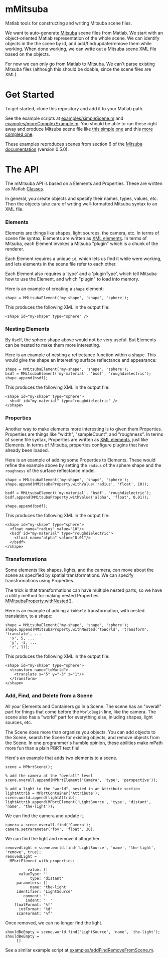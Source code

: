 # mMitsuba
Matlab tools for constructing and writing Mitsuba scene files.

We want to auto-generate [Mitsuba](https://www.mitsuba-renderer.org/) scene files from Matlab.  We start with an object-oriented Matlab representation of the whole scene.  We can identify objects in the the scene by id, and add/find/update/remove them while working.  When done working, we can write out a Mitsuba scene XML file based on the objects.

For now we can only go from Matlab to Mitsuba.  We can't parse existing Mitsuba files (although this should be doable, since the scene files are XML).

# Get Started
To get started, clone this repository and add it to your Matlab path.

See the example scripts at [examples/simpleScene.m](https://github.com/RenderToolbox3/mMitsuba/blob/master/examples/simpleScene.m) and [examples/moreComplexExample.m](https://github.com/RenderToolbox3/mMitsuba/blob/master/examples/moreComplexExample.m).  You should be able to run these right away and produce Mitsuba scene file like [this simple one](https://github.com/RenderToolbox3/mMitsuba/blob/master/examples/simpleScene.xml) and this [more compled one](https://github.com/RenderToolbox3/mMitsuba/blob/master/examples/moreComplexExample.xml).

These examples reproduces scenes from section 6 of the [Mitsuba documentation](https://www.mitsuba-renderer.org/docs.html) (version 0.5.0). 

# The API
The mMitsuba API is based on a Elements and Properties.  These are written as Matlab [Classes](http://www.mathworks.com/help/matlab/object-oriented-programming.html).

In general, you create objects and specify their names, types, values, etc.  Then the objects take care of writing well-formatted Mitsuba syntax to an XML file.

### Elements
Elements are things like shapes, light sources, the camera, etc.  In terms of scene file syntax, Elements are written as [XML elements](http://www.w3schools.com/xml/xml_elements.asp).  In terms of Mitsuba, each Element invokes a Mitsuba "plugin" which is a chunk of the renderer.

Each Element requires a unique `id`, which lets us find it while were working, and lets elements in the scene file refer to each other.

Each Element also requires a 'type' and a 'pluginType', which tell Mitsuba how to use the Element, and which "plugin" to load into memory. 

Here is an example of creating a `shape` element:
```
shape = MMitsubaElement('my-shape', 'shape', 'sphere');
```

This produces the following XML in the output file:
```
<shape id="my-shape" type="sphere" />
```

### Nesting Elements
By itself, the sphere shape above would not be very useful.  But Elements can be nested to make them more interesting.

Here is an example of nesting a reflectance function within a shape.  This would give the shape an interesting surface reflectance and appearance:
```
shape = MMitsubaElement('my-shape', 'shape', 'sphere');
bsdf = MMitsubaElement('my-material', 'bsdf', 'roughdielectric');
shape.append(bsdf);
```

This produces the following XML in the output file:
```
<shape id="my-shape" type="sphere">
  <bsdf id="my-material" type="roughdielectric" />
</shape>
```

### Properties
Another way to make elements more interesting is to given them Properties.  Properties are things like "width", "sampleCount", and "roughness".  In terms of scene file syntax, Properties are written as [XML elements](http://www.w3schools.com/xml/xml_elements.asp), just like Elements.  In terms of Mitsuba, properties configure plugins that have already been loaded.

Here is an example of adding some Properties to Elements.  These would refine the example above by setting the `radius` of the sphere shape and the `roughness` of the surface reflectance model. 
```
shape = MMitsubaElement('my-shape', 'shape', 'sphere');
shape.append(MMitsubaProperty.withValue('radius', 'float', 10));

bsdf = MMitsubaElement('my-material', 'bsdf', 'roughdielectric');
bsdf.append(MMitsubaProperty.withValue('alpha', 'float', 0.01));

shape.append(bsdf);
```

This produces the following XML in the output file:
```
<shape id="my-shape" type="sphere">
  <float name="radius" value="10"/>
  <bsdf id="my-material" type="roughdielectric">
    <float name="alpha" value="0.01"/>
  </bsdf>
</shape>
```

### Transformations
Some elements like shapes, lights, and the camera, can move about the scene as specified by spatial transformations.  We can specify transformations using Properties.

The trick is that transformations can have multiple nested parts, so we have a utility method for making nested Properties: [MMitsubaProperty.withNested()](https://github.com/RenderToolbox3/mMitsuba/blob/master/api/MMitsubaProperty.m#L96).

Here is an example of adding a `toWorld` transformation, with nested translation, to a shape:
```
shape = MMitsubaElement('my-shape', 'shape', 'sphere');
shape.append(MMitsubaProperty.withNested('toWorld', 'transform', 'translate', ...
  'x', 5, ...
  'y', -3, ...
  'z', 1));
```

This produces the following XML in the output file:
```
<shape id="my-shape" type="sphere">
  <transform name="toWorld">
    <translate x="5" y="-3" z="1"/>
  </transform>
</shape>
```

### Add, Find, and Delete from a Scene
All your Elements and Containers go in a Scene.  The scene has an "overall" part for things that come before the `WorldBegin` line, like the camera.  The scene also has a "world" part for everything else, inluding shapes, light sources, etc.

The Scene does more than organize you objects.  You can add objects to the Scene, search the Scene for existing objects, and remove objects from the Scene.  In one programmer's humble opinion, these abilities make mPath more fun than a plain PBRT text file!

Here's an example that adds two elements to a scene.
```
scene = MPbrtScene();

% add the camera at the "overall" level
scene.overall.append(MPbrtElement('Camera', 'type', 'perspective'));

% add a light to the "world", nested in an Attribute section
lightAttrib = MPbrtContainer('Attribute');
scene.world.append(lightAttrib);
lightAttrib.append(MPbrtElement('LightSource', 'type', 'distant', 'name', 'the-light'));
```

We can find the camera and update it.
```
camera = scene.overall.find('Camera');
camera.setParameter('fov', 'float', 30);
```

We can find the light and remove it altogether.
```
removedlight = scene.world.find('LightSource', 'name', 'the-light', 'remove', true);
removedLight = 
  MPbrtElement with properties:

          value: []
      valueType: ''
           type: 'distant'
     parameters: []
           name: 'the-light'
     identifier: 'LightSource'
        comment: ''
         indent: '  '
    floatFormat: '%f'
      intFormat: '%d'
     scanFormat: '%f'
```

Once removed, we can no longer find the light.
```
shouldBeEmpty = scene.world.find('LightSource', 'name', 'the-light');
shouldBeEmpty =
     []
```

See a similar example script at [examples/addFindRemoveFromScene.m](https://github.com/RenderToolbox3/mPbrt/blob/master/examples/addFindRemoveFromScene.m).
